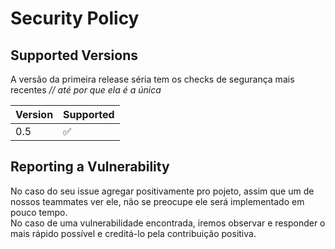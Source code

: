 # Security Policy

## Supported Versions

A versão da primeira release séria tem os checks de segurança mais recentes  <i>// até por que ela é a única</i>

| Version | Supported          |
| ------- | ------------------ |
|   0.5   | :white_check_mark: |


## Reporting a Vulnerability

No caso do seu issue agregar positivamente pro pojeto, assim que um de nossos teammates ver ele, não se preocupe ele será implementado em pouco tempo.</br>
No caso de uma vulnerabilidade encontrada, iremos observar e responder o mais rápido possível e creditá-lo pela contribuição positiva.
